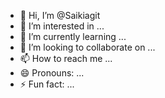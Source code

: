 - 👋 Hi, I’m @Saikiagit
- 👀 I’m interested in ...
- 🌱 I’m currently learning ...
- 💞️ I’m looking to collaborate on ...
- 📫 How to reach me ...
- 😄 Pronouns: ...
- ⚡ Fun fact: ...

<!---
Saikiagit/Saikiagit is a ✨ special ✨ repository because its `README.md` (this file) appears on your GitHub profile.
You can click the Preview link to take a look at your changes.
--->
